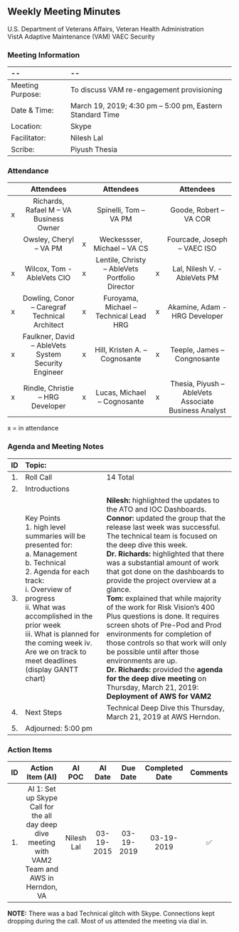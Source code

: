 ## Weekly Meeting Minutes  
U.S. Department of Veterans Affairs, Veteran Health Administration <br/> VistA Adaptive Maintenance (VAM) VAEC Security


### Meeting Information
| -- | -- |
|:---|:---|
| Meeting Purpose: | To discuss VAM re-engagement provisioning |
| Date & Time: |	March 19, 2019; 4:30 pm – 5:00 pm, Eastern Standard Time |
| Location:	| Skype | 
| Facilitator:	| Nilesh Lal |
| Scribe: |	Piyush Thesia |


### Attendance

|  | Attendees |  | Attendees	|  | Attendees |
|:---:|:---:|:---:|:---:|:---:|:---:|
| x | Richards, Rafael M – VA Business Owner |  | Spinelli, Tom – VA PM |  | Goode, Robert – VA COR  |
|  | Owsley, Cheryl – VA PM | x | Weckessser, Michael – VA CS |  | Fourcade, Joseph – VAEC ISO |
| x | Wilcox, Tom - AbleVets CIO | x | Lentile, Christy – AbleVets Portfolio Director | x | Lal, Nilesh V. - AbleVets PM | 
| x | Dowling, Conor – Caregraf Technical Architect | x | Furoyama, Michael – Technical Lead HRG | x | Akamine, Adam - HRG Developer |
| x | Faulkner, David – AbleVets System Security Engineer | x | Hill, Kristen A. – Cognosante | x | Teeple, James – Congnosante |
| x | Rindle, Christie – HRG Developer | x |  Lucas, Michael – Cognosante  | x | Thesia, Piyush – AbleVets Associate Business Analyst |

x = in attendance


### Agenda and Meeting Notes

| ID | Topic: |  |
|:---:|:---|:---|
| 1. | Roll Call | 14 Total |
| 2. | Introductions |  | 
| 3. | Key Points </br> 1.	high level summaries will be presented for: </br> a.	Management </br> b.	Technical </br> 2.	Agenda for each track: </br> i.	Overview of progress </br> ii.	What was accomplished in the prior week </br> iii.	What is planned for the coming week iv.	Are we on track to meet deadlines (display GANTT chart) | **Nilesh:** highlighted the updates to the ATO and IOC Dashboards. <br/> **Connor:** updated the group that the release last week was successful.  The technical team is focused on the deep dive this week. <br/> **Dr. Richards:** highlighted that there was a substantial amount of work that got done on the dashboards to provide the project overview at a glance.  <br/> **Tom:** explained that while majority of the work for Risk Vision’s 400 Plus questions is done. It requires screen shots of Pre-Pod and Prod environments for completion of those controls so that work will only be possible until after those environments are up. <br/> **Dr. Richards:** provided the **agenda for the deep dive meeting** on Thursday, March 21, 2019:  **Deployment of AWS for VAM2** |
| 4. |	Next Steps | Technical Deep Dive this Thursday, March 21, 2019 at AWS Herndon. |
| 5. | Adjourned: 5:00 pm |  |



### Action Items

| ID | Action Item (AI) | AI POC | AI Date | Due Date | Completed Date | Comments |
|:---:|:---:|:---:|:---:|:---:|:---:|:---:|
| 1. | AI 1:  Set up Skype Call for the all day deep dive meeting with VAM2 Team and AWS in Herndon, VA | Nilesh Lal | 03-19-2015 | 03-19-2019 | 03-19-2019 | :white_check_mark: | 		
			

**NOTE:** There was a bad Technical glitch with Skype. Connections kept dropping during the call.  Most of us attended the meeting via dial in.




